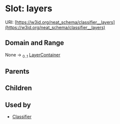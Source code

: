 
# Slot: layers




URI: [https://w3id.org/neat_schema/classifier__layers](https://w3id.org/neat_schema/classifier__layers)


## Domain and Range

None &#8594;  <sub>0..1</sub> [LayerContainer](LayerContainer.md)

## Parents


## Children


## Used by

 * [Classifier](Classifier.md)
